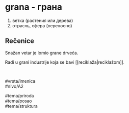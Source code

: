 # grana - грана

1. ветка (растения или дерева)
2. отрасль, сфера (переносно)

## Rečenice

Snažan vetar je lomio grane drveća.

Radi u grani industrije koja se bavi [[reciklaža|reciklažom]].

<br>

#vrsta/imenica  
#nivo/A2  

#tema/priroda  
#tema/posao  
#tema/struktura  
